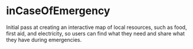 # inCaseOfEmergency

Initial pass at creating an interactive map of local resources, such as food, first aid, and electricity, so users can find what they need and share what they have during emergencies.
